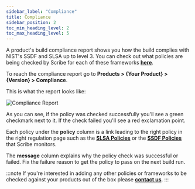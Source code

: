 ```yaml
---
sidebar_label: "Compliance"
title: Compliance
sidebar_position: 2
toc_min_heading_level: 2
toc_max_heading_level: 5
---
```


A product's build compliance report shows you how the build complies with NIST's SSDF and SLSA up to level 3. You can check out what policies are being checked by Scribe for each of these frameworks **[here](../ssc-regulations/)**.

To reach the compliance report go to **Products > {Your Product} > {Version} > Compliance**.

This is what the report looks like:

<img src='../../img/start/compliance-start.jpg' alt='Compliance Report'/> 

As you can see, if the policy was checked successfully you'll see a green checkmark next to it. If the check failed you'll see a red exclamation point. 

Each policy under the **policy** column is a link leading to the right policy in the right regulation page such as the **[SLSA Policies](../guides/ssdf-compliance/ssdfpolicies)** or the **[SSDF Policies](../guides/secure-sfw-slsa/slsapolicies)** that Scribe monitors.

The **message** column explains why the policy check was successful or failed. Fix the failure reason to get the policy to pass on the next build run.

:::note
If you're interested in adding any other policies or frameworks to be checked against your products out of the box please **[contact us](https://scribesecurity.com/contact-us/)**.
:::
